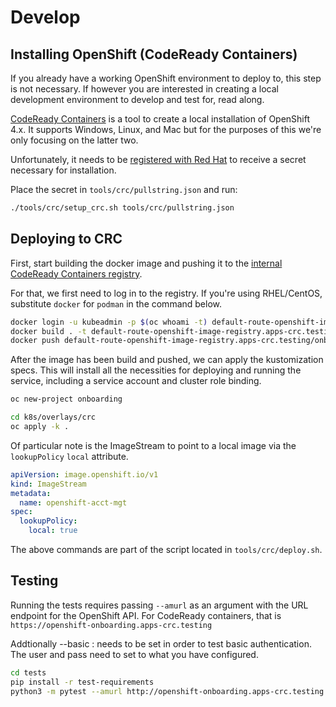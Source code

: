 # Develop

## Installing OpenShift (CodeReady Containers)
If you already have a working OpenShift environment to deploy to, this step
is not necessary. If however you are interested in creating a local
development environment to develop and test for, read along.

[CodeReady Containers](https://code-ready.github.io/crc/) is a tool to create
a local installation of OpenShift 4.x. It supports Windows, Linux, and Mac but
for the purposes of this we're only focusing on the latter two.

Unfortunately, it needs to be [registered with Red Hat](https://cloud.redhat.com/openshift/create/local)
to receive a secret necessary for installation.

Place the secret in `tools/crc/pullstring.json` and run:

```bash
./tools/crc/setup_crc.sh tools/crc/pullstring.json
```

## Deploying to CRC
First, start building the docker image and pushing it to the [internal
CodeReady Containers registry](
https://code-ready.github.io/crc/#accessing-the-internal-openshift-registry_gsg).

For that, we first need to log in to the registry. If you're using RHEL/CentOS,
substitute `docker` for `podman` in the command below.

```bash
docker login -u kubeadmin -p $(oc whoami -t) default-route-openshift-image-registry.apps-crc.testing
docker build . -t default-route-openshift-image-registry.apps-crc.testing/onboarding/openshift-acct-mgt:latest
docker push default-route-openshift-image-registry.apps-crc.testing/onboarding/openshift-acct-mgt:latest
```

After the image has been build and pushed, we can apply the kustomization specs.
This will install all the necessities for deploying and running the service,
including a service account and cluster role binding.

```bash
oc new-project onboarding

cd k8s/overlays/crc
oc apply -k .
```

Of particular note is the ImageStream to point to a local image via the
`lookupPolicy` `local` attribute.

```yaml
apiVersion: image.openshift.io/v1
kind: ImageStream
metadata:
  name: openshift-acct-mgt
spec:
  lookupPolicy:
    local: true
```

The above commands are part of the script located in `tools/crc/deploy.sh`.

## Testing

Running the tests requires passing `--amurl` as an argument with the URL endpoint
for the OpenShift API. For CodeReady containers, that is
`https://openshift-onboarding.apps-crc.testing`

Addtionally --basic <user>:<pass> needs to be set in order to test basic authentication.   
The user and pass need to set to what you have configured.

```bash
cd tests
pip install -r test-requirements
python3 -m pytest --amurl http://openshift-onboarding.apps-crc.testing --basic user:pass
```
